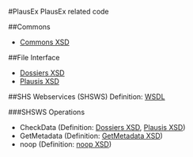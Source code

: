 #PlausEx
PlausEx related code

##Commons
* [Commons XSD](https://github.com/BFS-SHS-MSAS/PlausEx/raw/master/commons/16/commons-16-10-21.xsd)

##File Interface
* [Dossiers XSD](https://github.com/BFS-SHS-MSAS/PlausEx/raw/master/dossiers/15/dossiers-15-7-16.xsd)
* [Plausis XSD](https://github.com/BFS-SHS-MSAS/PlausEx/raw/master/plausis/15/plausis-15-7-16.xsd)

##SHS Webservices (SHSWS)
Definition: [WSDL](https://github.com/BFS-SHS-MSAS/PlausEx/raw/master/shsws/16/shsws-16-11-8.wsdl)
 
###SHSWS Operations
* CheckData (Definition: [Dossiers XSD](https://github.com/BFS-SHS-MSAS/PlausEx/raw/master/dossiers/15/dossiers-15-7-16.xsd), [Plausis XSD](https://github.com/BFS-SHS-MSAS/PlausEx/raw/master/plausis/15/plausis-15-7-16.xsd))  
* GetMetadata (Definition: [GetMetadata XSD](https://github.com/BFS-SHS-MSAS/PlausEx/raw/master/getmetadata/16/getmetadata-16-10-21.xsd))
* noop (Definition: [noop XSD](https://github.com/BFS-SHS-MSAS/PlausEx/raw/master/noop/16/noop-16-11-8.xsd))
